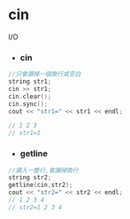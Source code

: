 # cin
I/O

* ### cin

```c++
//只會讀掉一個換行或空白
string str1;
cin >> str1;
cin.clear();
cin.sync();
cout << "str1=" << str1 << endl;

// 1 2 3 
// str1=1
```

* ### getline

```c++
//讀入一整行,會讀掉換行
string str2;
getline(cin,str2);
cout << "str2=" << str2 << endl;
// 1 2 3 4
// str2=1 2 3 4
```
